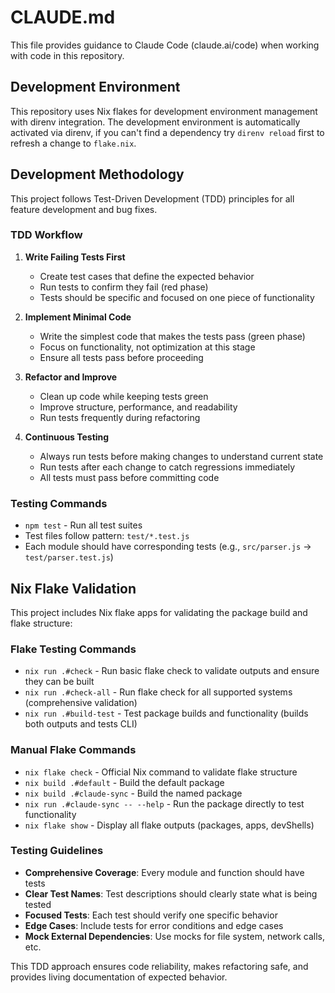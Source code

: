 # CLAUDE.md

This file provides guidance to Claude Code (claude.ai/code) when working with code in this repository.

## Development Environment

This repository uses Nix flakes for development environment management with direnv integration. The development environment is automatically activated via direnv, if you can't find a dependency try `direnv reload` first to refresh a change to `flake.nix`.

## Development Methodology

This project follows Test-Driven Development (TDD) principles for all feature development and bug fixes.

### TDD Workflow

1. **Write Failing Tests First**
   - Create test cases that define the expected behavior
   - Run tests to confirm they fail (red phase)
   - Tests should be specific and focused on one piece of functionality

2. **Implement Minimal Code**
   - Write the simplest code that makes the tests pass (green phase)
   - Focus on functionality, not optimization at this stage
   - Ensure all tests pass before proceeding

3. **Refactor and Improve**
   - Clean up code while keeping tests green
   - Improve structure, performance, and readability
   - Run tests frequently during refactoring

4. **Continuous Testing**
   - Always run tests before making changes to understand current state
   - Run tests after each change to catch regressions immediately
   - All tests must pass before committing code

### Testing Commands

- `npm test` - Run all test suites
- Test files follow pattern: `test/*.test.js`
- Each module should have corresponding tests (e.g., `src/parser.js` → `test/parser.test.js`)

## Nix Flake Validation

This project includes Nix flake apps for validating the package build and flake structure:

### Flake Testing Commands

- `nix run .#check` - Run basic flake check to validate outputs and ensure they can be built
- `nix run .#check-all` - Run flake check for all supported systems (comprehensive validation)
- `nix run .#build-test` - Test package builds and functionality (builds both outputs and tests CLI)

### Manual Flake Commands

- `nix flake check` - Official Nix command to validate flake structure
- `nix build .#default` - Build the default package
- `nix build .#claude-sync` - Build the named package
- `nix run .#claude-sync -- --help` - Run the package directly to test functionality
- `nix flake show` - Display all flake outputs (packages, apps, devShells)

### Testing Guidelines

- **Comprehensive Coverage**: Every module and function should have tests
- **Clear Test Names**: Test descriptions should clearly state what is being tested
- **Focused Tests**: Each test should verify one specific behavior
- **Edge Cases**: Include tests for error conditions and edge cases
- **Mock External Dependencies**: Use mocks for file system, network calls, etc.

This TDD approach ensures code reliability, makes refactoring safe, and provides living documentation of expected behavior.